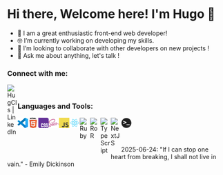 

# Hi there, Welcome here! I'm Hugo 👋

- 🤖 I am a great enthusiastic front-end web developer!
- 🤓 I’m currently working on developing my skills. 
- 🤝 I’m looking to collaborate with other developers on new projects !
- 💬 Ask me about anything, let's talk ! 


### Connect with me:


[<img align="left" alt="HugCls | LinkedIn" width="24px" src="https://cdn.jsdelivr.net/npm/simple-icons@v3/icons/linkedin.svg" />][linkedin]


<br />

### Languages and Tools:

<img align="left" alt="Visual Studio Code" width="24px" src="https://raw.githubusercontent.com/github/explore/80688e429a7d4ef2fca1e82350fe8e3517d3494d/topics/visual-studio-code/visual-studio-code.png" />
<img align="left" alt="HTML5" width="24px" src="https://raw.githubusercontent.com/github/explore/80688e429a7d4ef2fca1e82350fe8e3517d3494d/topics/html/html.png" />
<img align="left" alt="CSS3" width="24px" src="https://raw.githubusercontent.com/github/explore/80688e429a7d4ef2fca1e82350fe8e3517d3494d/topics/css/css.png" />
<img align="left" alt="Sass" width="24px" src="https://raw.githubusercontent.com/github/explore/80688e429a7d4ef2fca1e82350fe8e3517d3494d/topics/sass/sass.png" />
<img align="left" alt="JavaScript" width="24px" src="https://raw.githubusercontent.com/github/explore/80688e429a7d4ef2fca1e82350fe8e3517d3494d/topics/javascript/javascript.png" />
<img align="left" alt="React" width="24px" src="https://raw.githubusercontent.com/github/explore/80688e429a7d4ef2fca1e82350fe8e3517d3494d/topics/react/react.png" />
<img align="left" alt="Ruby" width="24px" src="https://upload.wikimedia.org/wikipedia/commons/7/73/Ruby_logo.svg" />
<img align="left" alt="RoR" width="24px" src="https://upload.wikimedia.org/wikipedia/commons/1/16/Ruby_on_Rails-logo.png" />
<img align="left" alt="TypeScript" width="24px" src="https://upload.wikimedia.org/wikipedia/commons/4/4c/Typescript_logo_2020.svg"/>
<img align="left" alt="NextJS" width="24px" src="https://upload.wikimedia.org/wikipedia/commons/8/8e/Nextjs-logo.svg"/>
<img align="left" alt="Terminal" width="24px" src="https://raw.githubusercontent.com/github/explore/80688e429a7d4ef2fca1e82350fe8e3517d3494d/topics/terminal/terminal.png" />   
<br/>



[linkedin]: https://www.linkedin.com/in/hugo-claisse-b9a22a222/

<br />
<br />




2025-06-24: "If I can stop one heart from breaking, I shall not live in vain." - Emily Dickinson